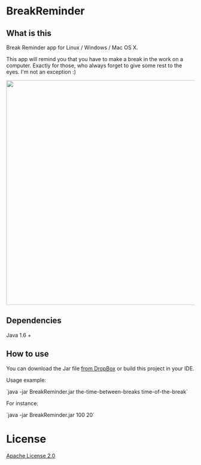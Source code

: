 # BreakReminder

## What is this
Break Reminder app for Linux / Windows / Mac OS X.

This app will remind you that you have to make a break in the work on a computer. 
Exactly for those, who always forget to give some rest to the eyes. I'm not an exception :)

<p align="center">
  <img src="https://pp.vk.me/c637523/v637523076/467/dKT9igOiC3c.jpg" width="600"/>
</p>

## Dependencies
Java 1.6 +

## How to use
You can download the Jar file [from DropBox](https://www.dropbox.com/s/yyv9ildk2ls2m9h/BreakReminder.jar?dl=0) or build this project in your IDE.<br>
<p>Usage example:</p>
`java -jar BreakReminder.jar the-time-between-breaks time-of-the-break`
<p>For instance:</p>
`java -jar BreakReminder.jar 100 20`

# License
[Apache License 2.0](http://www.apache.org/licenses/LICENSE-2.0)
